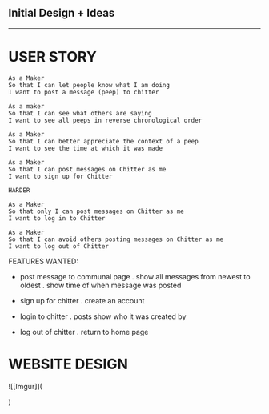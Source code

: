 Initial Design + Ideas
---------------------
---------------------

# USER STORY 
```
As a Maker
So that I can let people know what I am doing  
I want to post a message (peep) to chitter

As a maker
So that I can see what others are saying  
I want to see all peeps in reverse chronological order

As a Maker
So that I can better appreciate the context of a peep
I want to see the time at which it was made

As a Maker
So that I can post messages on Chitter as me
I want to sign up for Chitter

HARDER

As a Maker
So that only I can post messages on Chitter as me
I want to log in to Chitter

As a Maker
So that I can avoid others posting messages on Chitter as me
I want to log out of Chitter
```

FEATURES WANTED:
- post message to communal page 
    . show all messages from newest to oldest
    . show time of when message was posted

- sign up for chitter 
  . create an account 
- login to chitter 
  . posts show who it was created by 
- log out of chitter 
  . return to home page 

# WEBSITE DESIGN 

![[Imgur]](<blockquote class="imgur-embed-pub" lang="en" data-id="a/3n6oj4S" data-context="false" ><a href="//imgur.com/a/3n6oj4S"></a></blockquote><script async src="//s.imgur.com/min/embed.js" charset="utf-8"></script>)

